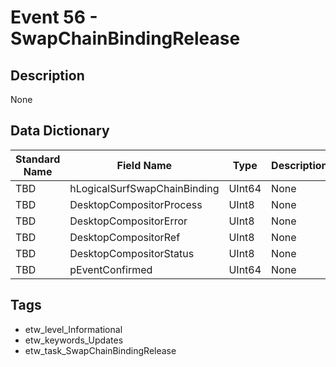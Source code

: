 # Event 56 - SwapChainBindingRelease

## Description
None

## Data Dictionary
|Standard Name|Field Name|Type|Description|Sample Value|
|---|---|---|---|---|
|TBD|hLogicalSurfSwapChainBinding|UInt64|None|`None`|
|TBD|DesktopCompositorProcess|UInt8|None|`None`|
|TBD|DesktopCompositorError|UInt8|None|`None`|
|TBD|DesktopCompositorRef|UInt8|None|`None`|
|TBD|DesktopCompositorStatus|UInt8|None|`None`|
|TBD|pEventConfirmed|UInt64|None|`None`|

## Tags
* etw_level_Informational
* etw_keywords_Updates
* etw_task_SwapChainBindingRelease